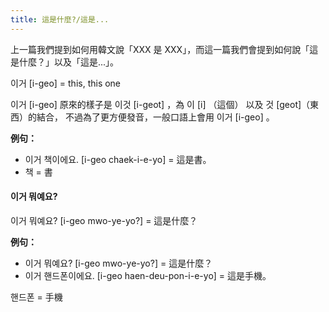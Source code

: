 ```yaml
---
title: 這是什麼?/這是...
---
```


上一篇我們提到如何用韓文說「XXX 是 XXX」，而這一篇我們會提到如何說「這是什麼？」以及「這是...」。

이거 [i-geo] = this, this one 

이거 [i-geo] 原來的樣子是 이것 [i-geot] ，為 이 [i] （這個） 以及 것 [geot]（東西）的結合， 不過為了更方便發音，一般口語上會用 이거 [i-geo] 。

**例句：**
- 이거 책이에요. [i-geo chaek-i-e-yo] = 這是書。
- 책 = 書

#### 이거 뭐예요?

이거 뭐예요? [i-geo mwo-ye-yo?] = 這是什麼？

**例句：**
- 이거 뭐예요? [i-geo mwo-ye-yo?] = 這是什麼？
- 이거 핸드폰이에요. [i-geo haen-deu-pon-i-e-yo] = 這是手機。

핸드폰 = 手機